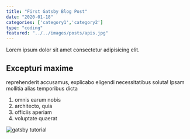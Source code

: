 ```yaml
---
title: "First Gatsby Blog Post"
date: "2020-01-18"
categories: ['category1','category2']
type: "coding"
featured: "../../images/posts/apis.jpg"
---
```


Lorem ipsum dolor sit amet consectetur adipisicing elit.

## Excepturi maxime

reprehenderit accusamus, explicabo eligendi necessitatibus soluta! Ipsam mollitia alias temporibus dicta

1. omnis earum nobis
2. architecto, quia
3. officiis aperiam
4. voluptate quaerat

![gatsby tutorial](../images/gatsby-tutorial.png)